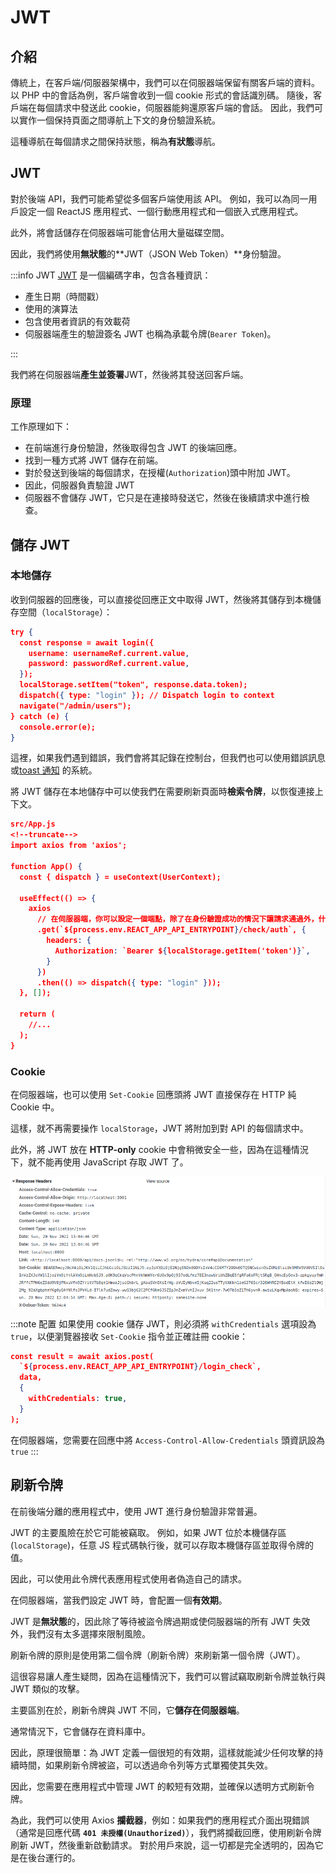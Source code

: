 # JWT

## 介紹

傳統上，在客戶端/伺服器架構中，我們可以在伺服器端保留有關客戶端的資料。 以 PHP 中的會話為例，客戶端會收到一個 cookie 形式的會話識別碼。 隨後，客戶端在每個請求中發送此 cookie，伺服器能夠還原客戶端的會話。 因此，我們可以實作一個保持頁面之間導航上下文的身份驗證系統。

這種導航在每個請求之間保持狀態，稱為**有狀態**導航。

## JWT

對於後端 API，我們可能希望從多個客戶端使用該 API。 例如，我可以為同一用戶設定一個 ReactJS 應用程式、一個行動應用程式和一個嵌入式應用程式。

此外，將會話儲存在伺服器端可能會佔用大量磁碟空間。

因此，我們將使用**無狀態**的**JWT（JSON Web Token）**身份驗證。

:::info JWT
[JWT](https://jwt.io/) 是一個編碼字串，包含各種資訊：

-   產生日期（時間戳）
-   使用的演算法
-   包含使用者資訊的有效載荷
-   伺服器端產生的驗證簽名
    JWT 也稱為承載令牌(`Bearer Token`)。

:::

我們將在伺服器端**產生並簽署**JWT，然後將其發送回客戶端。

### 原理

工作原理如下：

-   在前端進行身份驗證，然後取得包含 JWT 的後端回應。
-   找到一種方式將 JWT 儲存在前端。
-   對於發送到後端的每個請求，在授權(`Authorization`)頭中附加 JWT。
-   因此，伺服器負責驗證 JWT
-   伺服器不會儲存 JWT，它只是在連接時發送它，然後在後續請求中進行檢查。

## 儲存 JWT

### 本地儲存

收到伺服器的回應後，可以直接從回應正文中取得 JWT，然後將其儲存到本機儲存空間（`localStorage`）：

```json
try {
  const response = await login({
    username: usernameRef.current.value,
    password: passwordRef.current.value,
  });
  localStorage.setItem("token", response.data.token);
  dispatch({ type: "login" }); // Dispatch login to context
  navigate("/admin/users");
} catch (e) {
  console.error(e);
}

```

這裡，如果我們遇到錯誤，我們會將其記錄在控制台，但我們也可以使用錯誤訊息或[toast 通知](https://www.npmjs.com/package/toastr) 的系統。

將 JWT 儲存在本地儲存中可以使我們在需要刷新頁面時**檢索令牌**，以恢復連接上下文。

```json
src/App.js
<!--truncate-->
import axios from 'axios';

function App() {
  const { dispatch } = useContext(UserContext);

  useEffect(() => {
    axios
      // 在伺服器端，你可以設定一個端點，除了在身份驗證成功的情況下讓請求通過外，什麼也不做
      .get(`${process.env.REACT_APP_API_ENTRYPOINT}/check/auth`, {
        headers: {
          Authorization: `Bearer ${localStorage.getItem('token')}`,
        }
      })
      .then(() => dispatch({ type: "login" }));
  }, []);

  return (
    //...
  );
}
```

### Cookie

在伺服器端，也可以使用 `Set-Cookie` 回應頭將 JWT 直接保存在 HTTP 純 Cookie 中。

這樣，就不再需要操作 `localStorage`，JWT 將附加到對 API 的每個請求中。

此外，將 JWT 放在 **HTTP-only** cookie 中會稍微安全一些，因為在這種情況下，就不能再使用 JavaScript 存取 JWT 了。

![Response Headers](../assets/set-cookie.png)

:::note 配置
如果使用 cookie 儲存 JWT，則必須將 `withCredentials` 選項設為 `true`，以便瀏覽器接收 `Set-Cookie` 指令並正確註冊 cookie：

```json
const result = await axios.post(
  `${process.env.REACT_APP_API_ENTRYPOINT}/login_check`,
  data,
  {
    withCredentials: true,
  }
);


```

在伺服器端，您需要在回應中將 `Access-Control-Allow-Credentials` 頭資訊設為 `true`
:::

## 刷新令牌

在前後端分離的應用程式中，使用 JWT 進行身份驗證非常普遍。

JWT 的主要風險在於它可能被竊取。 例如，如果 JWT 位於本機儲存區(`localStorage`)，任意 JS 程式碼執行後，就可以存取本機儲存區並取得令牌的值。

因此，可以使用此令牌代表應用程式使用者偽造自己的請求。

在伺服器端，當我們設定 JWT 時，會配置一個**有效期**。

JWT 是**無狀態**的，因此除了等待被盜令牌過期或使伺服器端的所有 JWT 失效外，我們沒有太多選擇來限制風險。

刷新令牌的原則是使用第二個令牌（刷新令牌）來刷新第一個令牌（JWT）。

這很容易讓人產生疑問，因為在這種情況下，我們可以嘗試竊取刷新令牌並執行與 JWT 類似的攻擊。

主要區別在於，刷新令牌與 JWT 不同，它**儲存在伺服器端**。

通常情況下，它會儲存在資料庫中。

因此，原理很簡單：為 JWT 定義一個很短的有效期，這樣就能減少任何攻擊的持續時間，如果刷新令牌被盜，可以透過命令列等方式單獨使其失效。

因此，您需要在應用程式中管理 JWT 的較短有效期，並確保以透明方式刷新令牌。

為此，我們可以使用 Axios **攔截器**，例如：如果我們的應用程式介面出現錯誤（通常是回應代碼 **`401 未授權(Unauthorized)`**），我們將攔截回應，使用刷新令牌刷新 JWT，然後重新啟動請求。 對於用戶來說，這一切都是完全透明的，因為它是在後台運行的。
